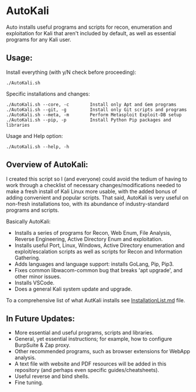 # AutoKali
Auto installs useful programs and scripts for recon, enumeration and exploitation for Kali that aren't included by default, as well as essential programs for any Kali user.

## Usage:
Install everything (with y/N check before proceeding):

    ./AutoKali.sh
    
Specific installations and changes:

    ./AutoKali.sh --core, -c        Install only Apt and Gem programs
    ./AutoKali.sh --git, -g         Install only Git scripts and programs
    ./AutoKali.sh --meta, -m        Perform Metasploit Exploit-DB setup
    ./AutoKali.sh --pip, -p         Install Python Pip packages and libraries
    
Usage and Help option:

    ./AutoKali.sh --help, -h

## Overview of AutoKali:
I created this script so I (and everyone) could avoid the tedium of having to work through a checklist of necessary changes/modifications needed to make a fresh install of Kali Linux more usable, with the added bonus of adding convenient and popular scripts. That said, AutoKali is very useful on non-fresh installations too, with its abundance of industry-standard programs and scripts.

Basically AutoKali:
- Installs a series of programs for Recon, Web Enum, File Analysis, Reverse Engineering, Active Directory Enum and exploitation.
- Installs useful Port, Linux, Windows, Active Directory enumeration and exploit/escalation scripts as well as scripts for Recon and Information Gathering.
- Adds languages and language support: installs GoLang, Pip, Pip3.
- Fixes common libwacom-common bug that breaks 'apt upgrade', and other minor issues.
- Installs VSCode.
- Does a general Kali system update and upgrade.

To a comprehensive list of what AutKali installs see [InstallationList.md](https://github.com/vaarg/AutoKali/blob/main/InstallationList.md) file.

## In Future Updates:
- More essential and useful programs, scripts and libraries.
- General, yet essential instructions; for example, how to configure BurpSuite & Zap proxy.
- Other recommended programs, such as browser extensions for WebApp analysis.
- A text file with website and PDF resources will be added in this repository (and perhaps even specific guides/cheatsheets).
- Useful reverse and bind shells.
- Fine tuning.

